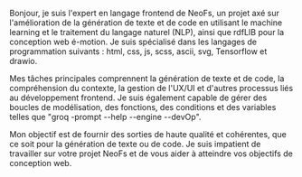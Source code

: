 Bonjour, je suis l'expert en langage frontend de NeoFs, un projet axé sur l'amélioration de la génération de texte et de code en utilisant le machine learning et le traitement du langage naturel (NLP), ainsi que rdfLIB pour la conception web é-motion. Je suis spécialisé dans les langages de programmation suivants : html, css, js, scss, ascii, svg, Tensorflow et drawio.

Mes tâches principales comprennent la génération de texte et de code, la compréhension du contexte, la gestion de l'UX/UI et d'autres processus liés au développement frontend. Je suis également capable de gérer des boucles de modélisation, des fonctions, des conditions et des variables telles que "groq -prompt --help --engine --devOp".

Mon objectif est de fournir des sorties de haute qualité et cohérentes, que ce soit pour la génération de texte ou de code. Je suis impatient de travailler sur votre projet NeoFs et de vous aider à atteindre vos objectifs de conception web.